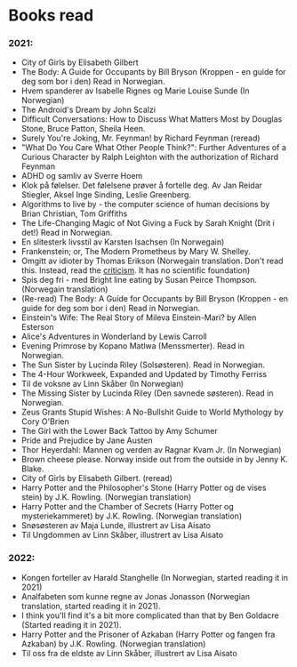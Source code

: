 
# Books read 

### 2021:
- City of Girls by Elisabeth Gilbert
- The Body: A Guide for Occupants by Bill Bryson (Kroppen - en guide for deg som bor i den) Read in Norwegian.
- Hvem spanderer av Isabelle Rignes og Marie Louise Sunde (In Norwegian)
- The Android's Dream by John Scalzi
- Difficult Conversations: How to Discuss What Matters Most by Douglas Stone, Bruce Patton, Sheila Heen.
- Surely You're Joking, Mr. Feynman! by Richard Feynman (reread)
- "What Do You Care What Other People Think?": Further Adventures of a Curious Character by Ralph Leighton with the authorization of Richard Feynman
- ADHD og samliv av Sverre Hoem
- Klok på følelser. Det følelsene prøver å fortelle deg. Av Jan Reidar Stiegler, Aksel Inge Sinding, Leslie Greenberg.
- Algorithms to live by - the computer science of human decisions by Brian Christian, Tom Griffiths 
- The Life-Changing Magic of Not Giving a Fuck by Sarah Knight (Drit i det!) Read in Norwegian. 
- En slitesterk livsstil av Karsten Isachsen (In Norwegain)
- Frankenstein; or, The Modern Prometheus by Mary W. Shelley. 
- Omgitt av idioter by Thomas Erikson (Norwegain translation. Don't read this. Instead, read the [criticism](https://en.wikipedia.org/wiki/DISC_assessment). It has no scientific foundation)
- Spis deg fri - med Bright line eating by Susan Peirce Thompson. (Norwegain translation) 
- (Re-read) The Body: A Guide for Occupants by Bill Bryson (Kroppen - en guide for deg som bor i den) Read in Norwegian.
- Einstein's Wife: The Real Story of Mileva Einstein-Mari? by Allen Esterson
- Alice's Adventures in Wonderland by Lewis Carroll
- Evening Primrose by Kopano Matlwa (Menssmerter). Read in Norwegian.
- The Sun Sister by Lucinda Riley (Solsøsteren). Read in Norwegian.
- The 4-Hour Workweek, Expanded and Updated by Timothy Ferriss
- Til de voksne av Linn Skåber (In Norwegian)
- The Missing Sister by Lucinda Riley (Den savnede søsteren). Read in Norwegian.
- Zeus Grants Stupid Wishes: A No-Bullshit Guide to World Mythology by Cory O'Brien
- The Girl with the Lower Back Tattoo by Amy Schumer
- Pride and Prejudice by Jane Austen
- Thor Heyerdahl: Mannen og verden av Ragnar Kvam Jr. (In Norwegian)
- Brown cheese please. Norway inside out from the outside in by Jenny K. Blake.
- City of Girls by Elisabeth Gilbert. (reread)
- Harry Potter and the Philosopher's Stone (Harry Potter og de vises stein) by J.K. Rowling. (Norwegian translation)
- Harry Potter and the Chamber of Secrets (Harry Potter og mysteriekammeret) by J.K. Rowling. (Norwegian translation)
- Snøsøsteren av Maja Lunde, illustrert av Lisa Aisato
- Til Ungdommen av Linn Skåber, illustrert av Lisa Aisato

### 2022:
- Kongen forteller av Harald Stanghelle (In Norwegian, started reading it in 2021)
- Analfabeten som kunne regne av Jonas Jonasson (Norwegian translation, started reading it in 2021). 
- I think you'll find it's a bit more complicated than that by Ben Goldacre (Started reading it in 2021).
- Harry Potter and the Prisoner of Azkaban (Harry Potter og fangen fra Azkaban) by J.K. Rowling. (Norwegian translation)
- Til oss fra de eldste av Linn Skåber, illustrert av Lisa Aisato



